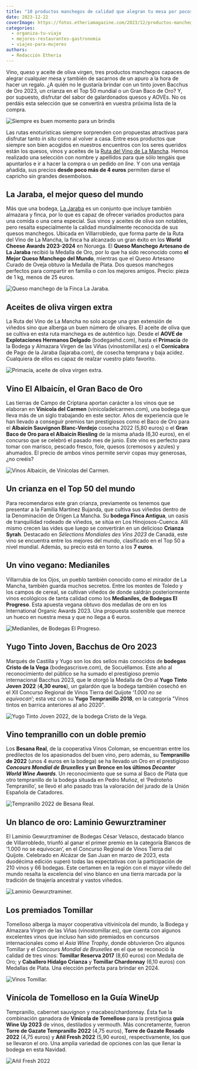 ```yaml
---
title: "10 productos manchegos de calidad que alegran tu mesa por pocos euros"
date: 2023-12-22
coverImage: https://fotos.etheriamagazine.com/2023/12/productos-manchegos-cena-navidad.jpg
categories: 
  - organiza-tu-viaje
  - mejores-restaurantes-gastronomia
  - viajes-para-mujeres
authors: 
  - Redacción Etheria
---
```


Vino, queso y aceite de oliva virgen, tres productos manchegos capaces de alegrar 
cualquier mesa y también de sacarnos de un apuro a la hora de hacer un regalo. ¿A quién 
no le gustaría brindar con un tinto joven Bacchus de Oro 2023, un crianza en el Top 50 
mundial o un Gran Baco de Oro? Y, por supuesto, disfrutar del sabor de galardonados 
quesos y AOVEs. No os perdáis esta selección que se convertirá en vuestra próxima lista 
de la compra. 

![Siempre es buen momento para un brindis](https://fotos.etheriamagazine.com/2023/12/productos-manchegos-cena-navidad-850x815.jpg "Siempre es buen momento para un brindis. © Krakenimages en Unsplash")

Las rutas enoturísticas siempre sorprenden con propuestas atractivas para disfrutar 
tanto _in situ_ como al volver a casa. Entre esos productos que siempre son bien 
acogidos en nuestros encuentros con los seres queridos están los quesos, vinos y aceites 
de la [Ruta del Vino de La 
Mancha](https://etheriamagazine.com/2019/03/20/ruta-del-vino-de-la-mancha/). Hemos 
realizado una selección con nombre y apellidos para que sólo tengáis que apuntarlos e ir 
a hacer la compra o un pedido _on line_. Y con una ventaja añadida, sus precios **desde 
poco más de 4 euros** permiten darse el capricho sin grandes desembolsos. 

## La Jaraba, el mejor queso del mundo

Más que una bodega, [La Jaraba](https://www.lajaraba.com/) es un conjunto que incluye 
también almazara y finca, por lo que es capaz de ofrecer variados productos para una 
comida o una cena especial. Sus vinos y aceites de oliva son notables, pero resalta 
especialmente la calidad mundialmente reconocida de sus quesos manchegos. Ubicada en 
Villarrobledo, que forma parte de la Ruta del Vino de La Mancha, la finca ha alcanzado 
un gran éxito en los **World Cheese Awards 2023-2024** en Noruega. El **Queso Manchego 
Artesano de La Jaraba** recibió la Medalla de Oro, por lo que ha sido reconocido como 
**el Mejor Queso Manchego del Mundo**, mientras que el Queso Artesano Curado de Oveja 
obtuvo la Medalla de Plata. Dos quesos manchegos perfectos para compartir en familia o 
con los mejores amigos. Precio: pieza de 1 kg, menos de 25 euros. 

![Queso manchego de la Finca La Jaraba.](https://fotos.etheriamagazine.com/2023/12/queso-manchego-finca-la-jaraba-850x425.jpg "Queso manchego de la Finca La Jaraba.")

## Aceites de oliva virgen extra

La Ruta del Vino de La Mancha no solo acoge una gran extensión de viñedos sino que 
alberga un buen número de olivares. El aceite de oliva que se cultiva en esta ruta 
manchega es de auténtico lujo. Desde el **AOVE de Explotaciones Hermanos Delgado** 
(bodegaehd.com), hasta el **Primacía** de la Bodega y Almazara Virgen de las Viñas 
(vinostomillar.es) o el **Cornicabra** de Pago de la Jaraba (lajaraba.com), de cosecha 
temprana y baja acidez. Cualquiera de ellos es capaz de realzar vuestro plato favorito. 

![Primacía, aceite de oliva virgen extra.](https://fotos.etheriamagazine.com/2023/12/aceite-primacia-mancha.jpg "Primacía, aceite de oliva virgen extra.")

## Vino El Albaicín, el Gran Baco de Oro

Las tierras de Campo de Criptana aportan carácter a los vinos que se elaboran en 
**Vinícola del Carmen** (vinicoladelcarmen.com), una bodega que lleva más de un siglo 
trabajando en este sector. Años de experiencia que le han llevado a conseguir premios 
tan prestigiosos como el Baco de Oro para el **Albaicín Sauvignon Blanc-Verdejo** 
cosecha 2022 (5,80 euros) o el **Gran Baco de Oro para el Albaicín Riesling** de la 
misma añada (6,30 euros), en el concurso que se celebró el pasado mes de junio. Este 
vino es perfecto para tomar con marisco, pescado fresco, foie, quesos (cremosos y 
azules) y ahumados. El precio de ambos vinos permite servir copas muy generosas, ¿no 
creéis? 

![Vinos Albaicín, de Vinícolas del Carmen.](https://fotos.etheriamagazine.com/2023/12/vino-albaicin-mancha.jpg "Vinos Albaicín, de Vinícolas del Carmen.")

## Un crianza en el Top 50 del mundo

Para recomendaros este gran crianza, previamente os tenemos que presentar a la Familia 
Martínez Bujanda, que cultiva sus viñedos dentro de la Denominación de Origen La Mancha. 
Su **bodega Finca Antigua**, un oasis de tranquilidad rodeado de viñedos, se sitúa en 
Los Hinojosos-Cuenca. Allí mismo crecen las vides que luego se convertirán en un 
delicioso **Crianza Syrah**. Destacado en _Sélections Mondiales des Vins 2023_ de 
Canadá, este vino se encuentra entre los mejores del mundo, clasificado en el Top 50 a 
nivel mundial. Además, su precio está en torno a los **7 euros**. 

## Un vino vegano: Medianiles

Villarrubia de los Ojos, un pueblo también conocido como el mirador de La Mancha, 
también guarda muchos secretos. Entre los montes de Toledo y los campos de cereal, se 
cultivan viñedos de donde saldrán posteriormente vinos ecológicos de tanta calidad como 
los **Medianiles, de Bodegas El Progreso**. Esta apuesta vegana obtuvo dos medallas de 
oro en los International Organic Awards 2023. Una propuesta sostenible que merece un 
hueco en nuestra mesa y que no llega a 6 euros. 

![Medianiles, de Bodegas El Progreso.](https://fotos.etheriamagazine.com/2023/12/vino-medianiles-850x732.jpg "Medianiles, de Bodegas El Progreso.")

## Yugo Tinto Joven, Bacchus de Oro 2023

Marqués de Castilla y Yugo son los dos sellos más conocidos de **bodegas Cristo de la 
Vega** (bodegascrisve.com), de Socuéllamos. Este año al reconocimiento del público se ha 
sumado el prestigioso premio internacional Bacchus 2023, que le otorgó la Medalla de Oro 
al **Yugo Tinto Joven 2022** (**4,30 euros**), un galardón que la bodega también cosechó 
en el XII Concurso Regional de Vinos Tierra del Quijote ‘_1.000 no se equivocan_’; esta 
vez con su **Yugo Tempranillo 2018**, en la categoría "Vinos tintos en barrica 
anteriores al año 2020". 

![Yugo Tinto Joven 2022, de la bodega Cristo de la Vega.](https://fotos.etheriamagazine.com/2023/12/Yugo-Tinto-Joven-2022-Cristo-de-la-Vega.-Bacchus-de-oro.jpg "Yugo Tinto Joven 2022, de la bodega Cristo de la Vega.")

## Vino tempranillo con un doble premio

Los **Besana Real**, de la cooperativa Vinos Coloman, se encuentran entre los 
predilectos de los apasionados del buen vino, pero además, su **Tempranillo de 2022** 
(unos 4 euros en la bodega) se ha llevado un Oro en el prestigioso **_Concours Mondial 
de Bruxelles_ y un Bronce en los últimos _Decanter World Wine Awards_**. Un 
reconocimiento que se suma al Baco de Plata que otro tempranillo de la bodega situada en 
Pedro Muñoz, el ‘Pedroteño Tempranillo’, se llevó el año pasado tras la valoración del 
jurado de la Unión Española de Catadores. 

![Tempranillo 2022 de Besana Real.](https://fotos.etheriamagazine.com/2023/12/tempranillo-besana-real.jpg "Tempranillo 2022 de Besana Real.")

## Un blanco de oro: Laminio Gewurztraminer

El Laminio Gewurztraminer de Bodegas César Velasco, destacado blanco de Villarrobledo, 
triunfó al ganar el primer premio en la categoría Blancos de ‘1.000 no se equivocan’, en 
el Concurso Regional de Vinos Tierra del Quijote. Celebrado en Alcázar de San Juan en 
marzo de 2023, esta duodécima edición superó todas las expectativas con la participación 
de 210 vinos y 66 bodegas. Este certamen en la región con el mayor viñedo del mundo 
resalta la excelencia del vino blanco en una tierra marcada por la tradición de 
tinajería ancestral y vastos viñedos. 

![Laminio Gewurztraminer.](https://fotos.etheriamagazine.com/2023/12/vino-Laminio-Gewurztraminer-850x478.jpg "Laminio Gewurztraminer.")

## Los premiados Tomillar

Tomelloso alberga la mayor cooperativa vitivinícola del mundo, la Bodega y Almazara 
Virgen de las Viñas (vinostomillar.es), que cuenta con algunos excelentes vinos que 
incluso han sido premiados en concursos internacionales como el _Asia Wine Trophy_, 
donde obtuvieron Oro algunos Tomillar y el _Concours Mondial de Bruxelles_ en el que se 
reconoció la calidad de tres vinos: **Tomillar Reserva 2017** (8,60 euros) con Medalla 
de Oro; y **Caballero Hidalgo Crianza** y **Tomillar Chardonnay** (6,10 euros) con 
Medallas de Plata. Una elección perfecta para brindar en 2024. 

![Vinos Tomillar.](https://fotos.etheriamagazine.com/2023/12/vinos-tomillar.jpg "Vinos Tomillar.")

## Vinícola de Tomelloso en la Guía WineUp

Tempranillo, cabernet sauvignon y macabeo/chardonnay. Ésta fue la combinación ganadora 
de **Vinícola de Tomelloso** para la prestigiosa **guía Wine Up 2023** de vinos, 
destilados y vermouth. Más concretamente, fueron **Torre de Gazate Tempranillo 2022** 
(4,75 euros), **Torre de Gazate Rosado 2022** (4,75 euros) y **Añil Fresh 2022** (5,90 
euros), respectivamente, los que se llevaron el oro. Una amplia variedad de opciones con 
las que llenar la bodega en esta Navidad. 

![Añil Fresh 2022](https://fotos.etheriamagazine.com/2023/12/ddetalle-vino-anil.jpg "Añil Fresh 2022.")

